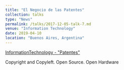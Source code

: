 ```yaml
---
title: "El Negocio de las Patentes"
collection: talks
type: "News"
permalink: /talks/2017-12-05-talk-7.md
venue: "Information Technology"
date: 2019-04-10
location: "Buenos Aires, Argentina"
---
```


[InformationTechnology - "Patentes"](https://www.infotechnology.com/negocios/Innovacion-un-modelo-para-rearmar-20171205-0003.html)

Copyright and Copyleft. Open Source. Open Hardware
